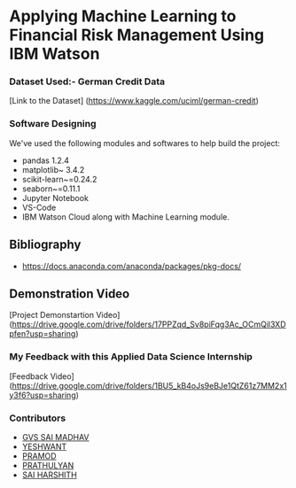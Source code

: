 # Applying Machine Learning to Financial Risk Management Using IBM Watson


### Dataset Used:- German Credit Data
[Link to the Dataset] (https://www.kaggle.com/uciml/german-credit)

### Software Designing
We've used the following modules and softwares to help build the project:
- pandas 1.2.4
- matplotlib~ 3.4.2
- scikit-learn~=0.24.2
- seaborn~=0.11.1
- Jupyter Notebook
- VS-Code
- IBM Watson Cloud along with Machine Learning module.

## Bibliography
- https://docs.anaconda.com/anaconda/packages/pkg-docs/

## Demonstration Video
[Project Demonstartion Video] (https://drive.google.com/drive/folders/17PPZqd_Sv8piFqg3Ac_OCmQil3XDpfen?usp=sharing)

### My Feedback with this Applied Data Science Internship
[Feedback Video] (https://drive.google.com/drive/folders/1BU5_kB4oJs9eBJe1QtZ61z7MM2x1y3f6?usp=sharing)

### Contributors
- [GVS SAI MADHAV](https://github.com/gvssaimadhav)
- [YESHWANT](https://github.com/yeshwantsp)
- [PRAMOD](https://github.com/pramod2110)
- [PRATHULYAN](https://github.com/Prathulyan)
- [SAI HARSHITH](https://github.com/Saiharshith-7)
